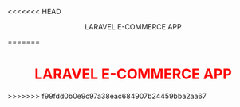 <<<<<<< HEAD
<p align="center" color="red">LARAVEL E-COMMERCE APP</p>
=======
<h1 style="color:red;text-align: center">LARAVEL E-COMMERCE APP</h1>
>>>>>>> f99fdd0b0e9c97a38eac684907b24459bba2aa67
